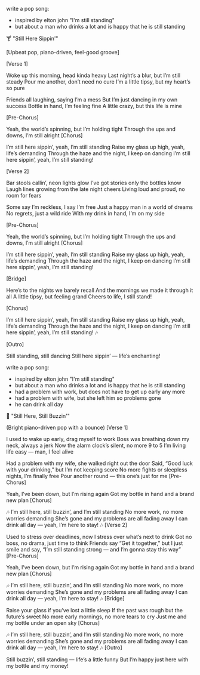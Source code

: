 write a pop song:
 - inspired by elton john "I'm still standing"
 - but about a man who drinks a lot and is happy that he is still standing




🍸 "Still Here Sippin'"

[Upbeat pop, piano-driven, feel-good groove]

[Verse 1]

Woke up this morning, head kinda heavy
Last night’s a blur, but I’m still steady
Pour me another, don’t need no cure
I’m a little tipsy, but my heart’s so pure

Friends all laughing, saying I’m a mess
But I’m just dancing in my own success
Bottle in hand, I’m feeling fine
A little crazy, but this life is mine

[Pre-Chorus]

Yeah, the world’s spinning, but I’m holding tight
Through the ups and downs, I’m still alright
[Chorus]

I’m still here sippin’, yeah, I’m still standing
Raise my glass up high, yeah, life’s demanding
Through the haze and the night, I keep on dancing
I’m still here sippin’, yeah, I’m still standing!

[Verse 2]

Bar stools callin’, neon lights glow
I’ve got stories only the bottles know
Laugh lines growing from the late night cheers
Living loud and proud, no room for fears

Some say I’m reckless, I say I’m free
Just a happy man in a world of dreams
No regrets, just a wild ride
With my drink in hand, I’m on my side

[Pre-Chorus]

Yeah, the world’s spinning, but I’m holding tight
Through the ups and downs, I’m still alright
[Chorus]

I’m still here sippin’, yeah, I’m still standing
Raise my glass up high, yeah, life’s demanding
Through the haze and the night, I keep on dancing
I’m still here sippin’, yeah, I’m still standing!

[Bridge]

Here’s to the nights we barely recall
And the mornings we made it through it all
A little tipsy, but feeling grand
Cheers to life, I still stand!

[Chorus]

I’m still here sippin’, yeah, I’m still standing
Raise my glass up high, yeah, life’s demanding
Through the haze and the night, I keep on dancing
I’m still here sippin’, yeah, I’m still standing! 🎶

[Outro]

Still standing, still dancing
Still here sippin’ — life’s enchanting!





write a pop song:
 - inspired by elton john "I'm still standing"
 - but about a man who drinks a lot and is happy that he is still standing
 - had a problem with work, but does not have to get up early any more
 - had a problem with wife, but she left him so problems gone
 - he can drink all day

🍻 "Still Here, Still Buzzin'"

(Bright piano-driven pop with a bounce)
[Verse 1]

I used to wake up early, drag myself to work
Boss was breathing down my neck, always a jerk
Now the alarm clock’s silent, no more 9 to 5
I’m living life easy — man, I feel alive

Had a problem with my wife, she walked right out the door
Said, “Good luck with your drinking,” but I’m not keeping score
No more fights or sleepless nights, I’m finally free
Pour another round — this one’s just for me
[Pre-Chorus]

Yeah, I’ve been down, but I’m rising again
Got my bottle in hand and a brand new plan
[Chorus]

🎶
I’m still here, still buzzin’, and I’m still standing
No more work, no more worries demanding
She’s gone and my problems are all fading away
I can drink all day — yeah, I’m here to stay! 🎶
[Verse 2]

Used to stress over deadlines, now I stress over what’s next to drink
Got no boss, no drama, just time to think
Friends say “Get it together,” but I just smile and say,
“I’m still standing strong — and I’m gonna stay this way”
[Pre-Chorus]

Yeah, I’ve been down, but I’m rising again
Got my bottle in hand and a brand new plan
[Chorus]

🎶
I’m still here, still buzzin’, and I’m still standing
No more work, no more worries demanding
She’s gone and my problems are all fading away
I can drink all day — yeah, I’m here to stay! 🎶
[Bridge]

Raise your glass if you’ve lost a little sleep
If the past was rough but the future’s sweet
No more early mornings, no more tears to cry
Just me and my bottle under an open sky
[Chorus]

🎶
I’m still here, still buzzin’, and I’m still standing
No more work, no more worries demanding
She’s gone and my problems are all fading away
I can drink all day — yeah, I’m here to stay! 🎶
[Outro]

Still buzzin’, still standing — life’s a little funny
But I’m happy just here with my bottle and my money!

